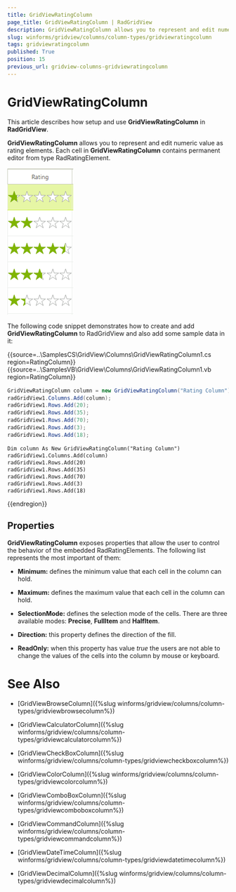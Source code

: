 ```yaml
---
title: GridViewRatingColumn
page_title: GridViewRatingColumn | RadGridView
description: GridViewRatingColumn allows you to represent and edit numeric value as rating elements.
slug: winforms/gridview/columns/column-types/gridviewratingcolumn
tags: gridviewratingcolumn
published: True
position: 15
previous_url: gridview-columns-gridviewratingcolumn
---
```


# GridViewRatingColumn

This article describes how setup and use __GridViewRatingColumn__ in __RadGridView__.

__GridViewRatingColumn__ allows you to represent and edit numeric value as rating elements. Each cell in __GridViewRatingColumn__ contains permanent editor from type RadRatingElement. 

![gridview-columns-gridviewratingcolumn 001](images/gridview-columns-gridviewratingcolumn001.png)

The following code snippet demonstrates how to create and add __GridViewRatingColumn__ to RadGridView and also add some sample data in it:

{{source=..\SamplesCS\GridView\Columns\GridViewRatingColumn1.cs region=RatingColumn}} 
{{source=..\SamplesVB\GridView\Columns\GridViewRatingColumn1.vb region=RatingColumn}} 

````C#
GridViewRatingColumn column = new GridViewRatingColumn("Rating Column");
radGridView1.Columns.Add(column);
radGridView1.Rows.Add(20);
radGridView1.Rows.Add(35);
radGridView1.Rows.Add(70);
radGridView1.Rows.Add(3);
radGridView1.Rows.Add(18);

````
````VB.NET
Dim column As New GridViewRatingColumn("Rating Column")
radGridView1.Columns.Add(column)
radGridView1.Rows.Add(20)
radGridView1.Rows.Add(35)
radGridView1.Rows.Add(70)
radGridView1.Rows.Add(3)
radGridView1.Rows.Add(18)

````

{{endregion}} 

## Properties

__GridViewRatingColumn__ exposes properties that allow the user to control the behavior of the embedded RadRatingElements. The following list represents the most important of them:

* __Minimum:__ defines the minimum value that each cell in the column can hold.
            

* __Maximum:__ defines the maximum value that each cell in the column can hold.
            

* __SelectionMode:__ defines the selection mode of the cells. There are three available modes: __Precise__, __FullItem__ and __HalfItem__.
            

* __Direction:__ this property defines the direction of the fill.
            

* __ReadOnly:__ when this property has value *true* the users are not able to change the values of the cells into the column by mouse or keyboard.
            
# See Also
* [GridViewBrowseColumn]({%slug winforms/gridview/columns/column-types/gridviewbrowsecolumn%})

* [GridViewCalculatorColumn]({%slug winforms/gridview/columns/column-types/gridviewcalculatorcolumn%})

* [GridViewCheckBoxColumn]({%slug winforms/gridview/columns/column-types/gridviewcheckboxcolumn%})

* [GridViewColorColumn]({%slug winforms/gridview/columns/column-types/gridviewcolorcolumn%})

* [GridViewComboBoxColumn]({%slug winforms/gridview/columns/column-types/gridviewcomboboxcolumn%})

* [GridViewCommandColumn]({%slug winforms/gridview/columns/column-types/gridviewcommandcolumn%})

* [GridViewDateTimeColumn]({%slug winforms/gridview/columns/column-types/gridviewdatetimecolumn%})

* [GridViewDecimalColumn]({%slug winforms/gridview/columns/column-types/gridviewdecimalcolumn%})

